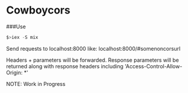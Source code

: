 Cowboycors
==========

###Use

```elixir
$>iex -S mix

```

Send requests to localhost:8000 like:
localhost:8000/#somenoncorsurl

Headers + parameters will be forwarded. Response parameters will be returned along with response headers including 'Access-Control-Allow-Origin: *'

NOTE: Work in Progress
